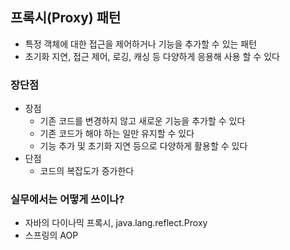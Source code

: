 ## 프록시(Proxy) 패턴
- 특정 객체에 대한 접근을 제어하거나 기능을 추가할 수 있는 패턴
- 초기화 지연, 접근 제어, 로깅, 캐싱 등 다양하게 응용해 사용 할 수 있다


### 장단점
- 장점
  - 기존 코드를 변경하지 않고 새로운 기능을 추가할 수 있다
  - 기존 코드가 해야 하는 일만 유지할 수 있다
  - 기능 추가 및 초기화 지연 등으로 다양하게 활용할 수 있다
- 단점
  - 코드의 복잡도가 증가한다


### 실무에서는 어떻게 쓰이나?
- 자바의 다이나믹 프록시, java.lang.reflect.Proxy
- 스프링의 AOP